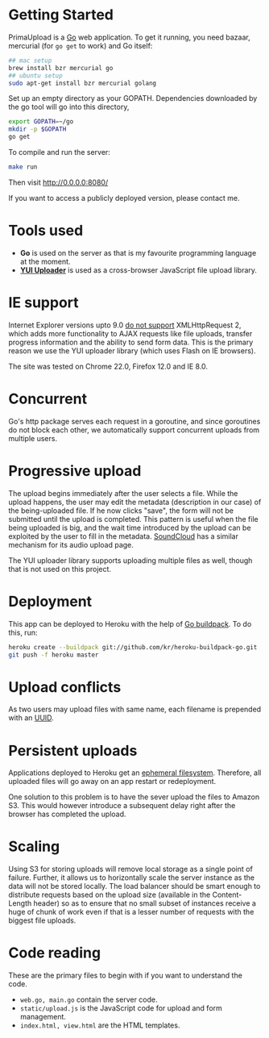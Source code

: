 # Getting Started

PrimaUpload is a [Go](http://golang.org/) web application. To get it running, you need bazaar, mercurial (for `go get` to work) and Go itself:

```bash
## mac setup
brew install bzr mercurial go
## ubuntu setup
sudo apt-get install bzr mercurial golang
```

Set up an empty directory as your GOPATH. Dependencies downloaded by the go tool will go into this directory,

```bash
export GOPATH=~/go
mkdir -p $GOPATH
go get
```

To compile and run the server:

```bash
make run
```

Then visit http://0.0.0.0:8080/

If you want to access a publicly deployed version, please contact me.

# Tools used

* **Go** is used on the server as that is my favourite programming language at the moment.
* **[YUI Uploader](http://yuilibrary.com/yui/docs/uploader/)** is used as a cross-browser JavaScript file upload library.

# IE support

Internet Explorer versions upto 9.0 [do not support](http://caniuse.com/xhr2) XMLHttpRequest 2, which adds more functionality to AJAX requests like file uploads, transfer progress information and the ability to send form data. This is the primary reason we use the YUI uploader library (which uses Flash on IE browsers).

The site was tested on Chrome 22.0, Firefox 12.0 and IE 8.0.

# Concurrent

Go's http package serves each request in a goroutine, and since goroutines do not block each other, we automatically support concurrent uploads from multiple users.

# Progressive upload

The upload begins immediately after the user selects a file. While the upload happens, the user may edit the metadata (description in our case) of the being-uploaded file. If he now clicks "save", the form will not be submitted until the upload is completed. This pattern is useful when the file being uploaded is big, and the wait time introduced by the upload can be exploited by the user to fill in the metadata. [SoundCloud](http://soundcloud.com/) has a similar mechanism for its audio upload page.

The YUI uploader library supports uploading multiple files as well, though that is not used on this project.

# Deployment

This app can be deployed to Heroku with the help of [Go buildpack](https://gist.github.com/299535bbf56bf3016cba). To do this, run:

```bash
heroku create --buildpack git://github.com/kr/heroku-buildpack-go.git
git push -f heroku master
```

# Upload conflicts

As two users may upload files with same name, each filename is prepended with an [UUID](http://en.wikipedia.org/wiki/Universally_unique_identifier). 

# Persistent uploads

Applications deployed to Heroku get an [ephemeral filesystem](https://devcenter.heroku.com/articles/dynos#ephemeral-filesystem). Therefore, all uploaded files will go away on an app restart or redeployment.

One solution to this problem is to have the sever upload the files to Amazon S3. This would however introduce a subsequent delay right after the browser has completed the upload. 

# Scaling

Using S3 for storing uploads will remove local storage as a single point of failure. Further, it allows us to horizontally scale the server instance as the data will not be stored locally. The load balancer should be smart enough to distribute requests based on the upload size (available in the Content-Length header) so as to ensure that no small subset of instances receive a huge of chunk of work even if that is a lesser number of requests with the biggest file uploads.

# Code reading

These are the primary files to begin with if you want to understand the code.

* `web.go, main.go` contain the server code.
* `static/upload.js` is the JavaScript code for upload and form management.
* `index.html, view.html` are the HTML templates.
